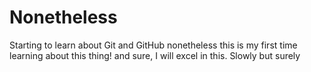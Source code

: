 # Nonetheless
Starting to learn about Git and GitHub nonetheless this is my first time learning about this thing! and sure, I will excel in this. Slowly but surely
